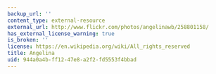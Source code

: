```yaml
---
backup_url: ''
content_type: external-resource
external_url: http://www.flickr.com/photos/angelinawb/258801158/
has_external_license_warning: true
is_broken: ''
license: https://en.wikipedia.org/wiki/All_rights_reserved
title: Angelina
uid: 944a0a4b-ff12-47e8-a2f2-fd5553f4bbad
---
```

